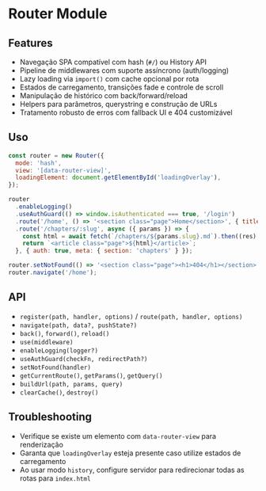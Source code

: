 # Router Module

## Features
- Navegação SPA compatível com hash (`#/`) ou History API
- Pipeline de middlewares com suporte assíncrono (auth/logging)
- Lazy loading via `import()` com cache opcional por rota
- Estados de carregamento, transições fade e controle de scroll
- Manipulação de histórico com back/forward/reload
- Helpers para parâmetros, querystring e construção de URLs
- Tratamento robusto de erros com fallback UI e 404 customizável

## Uso
```javascript
const router = new Router({
  mode: 'hash',
  view: '[data-router-view]',
  loadingElement: document.getElementById('loadingOverlay'),
});

router
  .enableLogging()
  .useAuthGuard(() => window.isAuthenticated === true, '/login')
  .route('/home', () => '<section class="page">Home</section>', { title: 'CyberBook | Home' })
  .route('/chapters/:slug', async ({ params }) => {
    const html = await fetch(`/chapters/${params.slug}.md`).then((res) => res.text());
    return `<article class="page">${html}</article>`;
  }, { auth: true, meta: { section: 'chapters' } });

router.setNotFound(() => '<section class="page"><h1>404</h1></section>');
router.navigate('/home');
```

## API
- `register(path, handler, options)` / `route(path, handler, options)`
- `navigate(path, data?, pushState?)`
- `back()`, `forward()`, `reload()`
- `use(middleware)`
- `enableLogging(logger?)`
- `useAuthGuard(checkFn, redirectPath?)`
- `setNotFound(handler)`
- `getCurrentRoute()`, `getParams()`, `getQuery()`
- `buildUrl(path, params, query)`
- `clearCache()`, `destroy()`

## Troubleshooting
- Verifique se existe um elemento com `data-router-view` para renderização
- Garanta que `loadingOverlay` esteja presente caso utilize estados de carregamento
- Ao usar modo `history`, configure servidor para redirecionar todas as rotas para `index.html`
